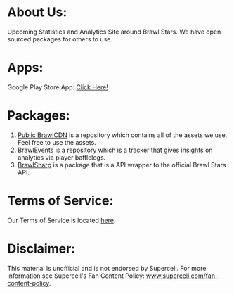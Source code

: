 # About Us:
Upcoming Statistics and Analytics Site around Brawl Stars. We have open sourced packages for others to use.

# Apps:
Google Play Store App: [Click Here!](http://brawlmatic.com)

# Packages:
1. [Public BrawlCDN](https://github.com/BrawlMatic/BrawlCDN) is a repository which contains all of the assets we use. Feel free to use the assets.
2. [BrawlEvents](https://github.com/BrawlMatic/BrawlEvents) is a repository which is a tracker that gives insights on analytics via player battlelogs.
3. [BrawlSharp](https://github.com/BrawlMatic/BrawlSharp) is a package that is a API wrapper to the official Brawl Stars API.

# Terms of Service:
Our Terms of Service is located [here](https://github.com/BrawlMatic/privacy-policy).

# Disclaimer:
This material is unofficial and is not endorsed by Supercell. For more information see Supercell's Fan Content Policy: www.supercell.com/fan-content-policy.
